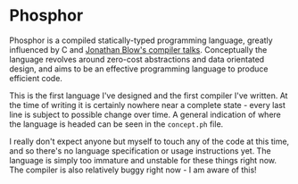 # Phosphor

Phosphor is a compiled statically-typed programming language, greatly influenced by C and [Jonathan Blow's compiler talks](https://www.youtube.com/user/jblow888). Conceptually the language revolves around zero-cost abstractions and data orientated design, and aims to be an effective programming language to produce efficient code.

This is the first language I've designed and the first compiler I've written. At the time of writing it is certainly nowhere near a complete state - every last line is subject to possible change over time. A general indication of where the language is headed can be seen in the `concept.ph` file.

I really don't expect anyone but myself to touch any of the code at this time, and so there's no language specification or usage instructions yet. The language is simply too immature and unstable for these things right now. The compiler is also relatively buggy right now - I am aware of this!
